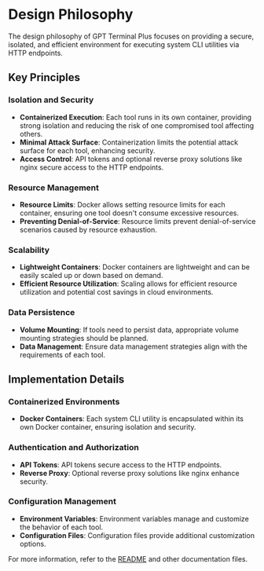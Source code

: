 # Design Philosophy

The design philosophy of GPT Terminal Plus focuses on providing a secure, isolated, and efficient environment for executing system CLI utilities via HTTP endpoints.

## Key Principles

### Isolation and Security

- **Containerized Execution**: Each tool runs in its own container, providing strong isolation and reducing the risk of one compromised tool affecting others.
- **Minimal Attack Surface**: Containerization limits the potential attack surface for each tool, enhancing security.
- **Access Control**: API tokens and optional reverse proxy solutions like nginx secure access to the HTTP endpoints.

### Resource Management

- **Resource Limits**: Docker allows setting resource limits for each container, ensuring one tool doesn't consume excessive resources.
- **Preventing Denial-of-Service**: Resource limits prevent denial-of-service scenarios caused by resource exhaustion.

### Scalability

- **Lightweight Containers**: Docker containers are lightweight and can be easily scaled up or down based on demand.
- **Efficient Resource Utilization**: Scaling allows for efficient resource utilization and potential cost savings in cloud environments.

### Data Persistence

- **Volume Mounting**: If tools need to persist data, appropriate volume mounting strategies should be planned.
- **Data Management**: Ensure data management strategies align with the requirements of each tool.

## Implementation Details

### Containerized Environments

- **Docker Containers**: Each system CLI utility is encapsulated within its own Docker container, ensuring isolation and security.

### Authentication and Authorization

- **API Tokens**: API tokens secure access to the HTTP endpoints.
- **Reverse Proxy**: Optional reverse proxy solutions like nginx enhance security.

### Configuration Management

- **Environment Variables**: Environment variables manage and customize the behavior of each tool.
- **Configuration Files**: Configuration files provide additional customization options.

For more information, refer to the [README](../README.md) and other documentation files.

